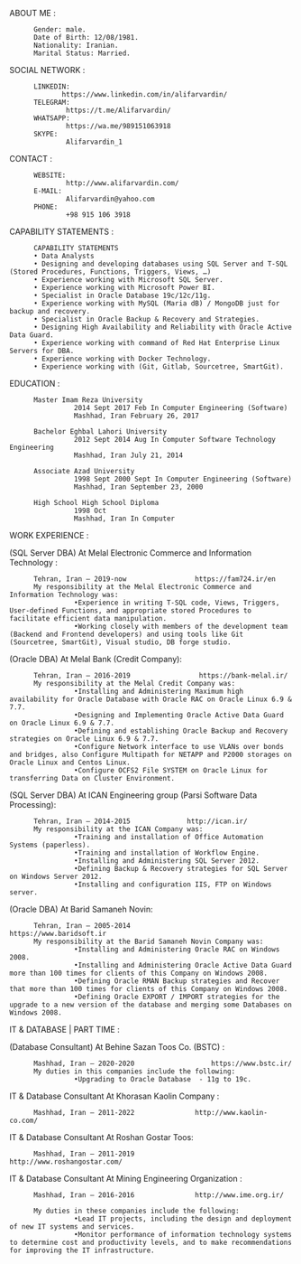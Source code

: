 ABOUT ME :

          Gender: male.
          Date of Birth: 12/08/1981.
          Nationality: Iranian.
          Marital Status: Married.

SOCIAL NETWORK :

          LINKEDIN:
                 https://www.linkedin.com/in/alifarvardin/
          TELEGRAM:
                  https://t.me/Alifarvardin/
          WHATSAPP:
                  https://wa.me/989151063918
          SKYPE:
                  Alifarvardin_1
                            
CONTACT :

          WEBSITE:
                  http://www.alifarvardin.com/
          E-MAIL:
                  Alifarvardin@yahoo.com
          PHONE:
                  +98 915 106 3918
                            

CAPABILITY STATEMENTS : 

                   
          CAPABILITY STATEMENTS 
          • Data Analysts
          • Designing and developing databases using SQL Server and T-SQL (Stored Procedures, Functions, Triggers, Views, …)
          • Experience working with Microsoft SQL Server.
          • Experience working with Microsoft Power BI.
          • Specialist in Oracle Database 19c/12c/11g.
          • Experience working with MySQL (Maria dB) / MongoDB just for backup and recovery.
          • Specialist in Oracle Backup & Recovery and Strategies.
          • Designing High Availability and Reliability with Oracle Active Data Guard.
          • Experience working with command of Red Hat Enterprise Linux Servers for DBA.
          • Experience working with Docker Technology.
          • Experience working with (Git, Gitlab, Sourcetree, SmartGit).


EDUCATION : 

          Master Imam Reza University
                    2014 Sept 2017 Feb In Computer Engineering (Software)
                    Mashhad, Iran February 26, 2017

          Bachelor Eghbal Lahori University
                    2012 Sept 2014 Aug In Computer Software Technology Engineering
                    Mashhad, Iran July 21, 2014

          Associate Azad University
                    1998 Sept 2000 Sept In Computer Engineering (Software)
                    Mashhad, Iran September 23, 2000

          High School High School Diploma
                    1998 Oct
                    Mashhad, Iran In Computer


WORK EXPERIENCE :

(SQL Server DBA) At Melal Electronic Commerce and Information Technology  :

          Tehran, Iran — 2019-now                 https://fam724.ir/en
          My responsibility at the Melal Electronic Commerce and Information Technology was:
                    •Experience in writing T-SQL code, Views, Triggers, User-defined Functions, and appropriate stored Procedures to facilitate efficient data manipulation.
                    •Working closely with members of the development team (Backend and Frontend developers) and using tools like Git (Sourcetree, SmartGit), Visual studio, DB forge studio. 
                    
(Oracle DBA) At Melal Bank (Credit Company):

          Tehran, Iran — 2016-2019                 https://bank-melal.ir/
          My responsibility at the Melal Credit Company was:
                    •Installing and Administering Maximum high availability for Oracle Database with Oracle RAC on Oracle Linux 6.9 & 7.7.
                    •Designing and Implementing Oracle Active Data Guard on Oracle Linux 6.9 & 7.7.
                    •Defining and establishing Oracle Backup and Recovery strategies on Oracle Linux 6.9 & 7.7.
                    •Configure Network interface to use VLANs over bonds and bridges, also Configure Multipath for NETAPP and P2000 storages on Oracle Linux and Centos Linux.
                    •Configure OCFS2 File SYSTEM on Oracle Linux for transferring Data on Cluster Environment.

(SQL Server DBA) At ICAN Engineering group (Parsi Software Data Processing):

          Tehran, Iran — 2014-2015              http://ican.ir/
          My responsibility at the ICAN Company was:                                                                                           
                    •Training and installation of Office Automation Systems (paperless).
                    •Training and installation of Workflow Engine.
                    •Installing and Administering SQL Server 2012.
                    •Defining Backup & Recovery strategies for SQL Server on Windows Server 2012.
                    •Installing and configuration IIS, FTP on Windows server.

(Oracle DBA) At Barid Samaneh Novin:

          Tehran, Iran — 2005-2014                    https://www.baridsoft.ir                               
          My responsibility at the Barid Samaneh Novin Company was:
                    •Installing and Administering Oracle RAC on Windows 2008.
                    •Installing and Administering Oracle Active Data Guard more than 100 times for clients of this Company on Windows 2008.
                    •Defining Oracle RMAN Backup strategies and Recover that more than 100 times for clients of this Company on Windows 2008.
                    •Defining Oracle EXPORT / IMPORT strategies for the upgrade to a new version of the database and merging some Databases on Windows 2008. 


IT & DATABASE | PART TIME :

(Database Consultant) At Behine Sazan Toos Co. (BSTC) :

          Mashhad, Iran — 2020-2020                   https://www.bstc.ir/
          My duties in this companies include the following:
                    •Upgrading to Oracle Database  - 11g to 19c.

IT & Database Consultant At  Khorasan Kaolin Company :

          Mashhad, Iran — 2011-2022               http://www.kaolin-co.com/
IT & Database Consultant At Roshan Gostar Toos:

          Mashhad, Iran — 2011-2019               http://www.roshangostar.com/

IT & Database Consultant At Mining Engineering Organization :

          Mashhad, Iran — 2016-2016               http://www.ime.org.ir/

          My duties in these companies include the following:
                    •Lead IT projects, including the design and deployment of new IT systems and services.
                    •Monitor performance of information technology systems to determine cost and productivity levels, and to make recommendations for improving the IT infrastructure.
